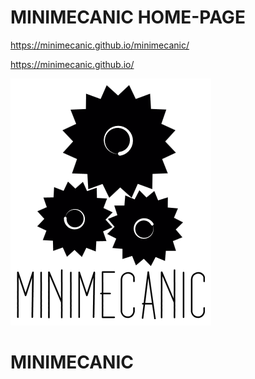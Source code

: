 

#  MINIMECANIC HOME-PAGE
https://minimecanic.github.io/minimecanic/ 

https://minimecanic.github.io/

![logo MINIMECANIC](https://github.com/minimecanic/minimecanic.github.io/blob/master/MINIMECANIC-111417-0336-3109.png)


#  MINIMECANIC


